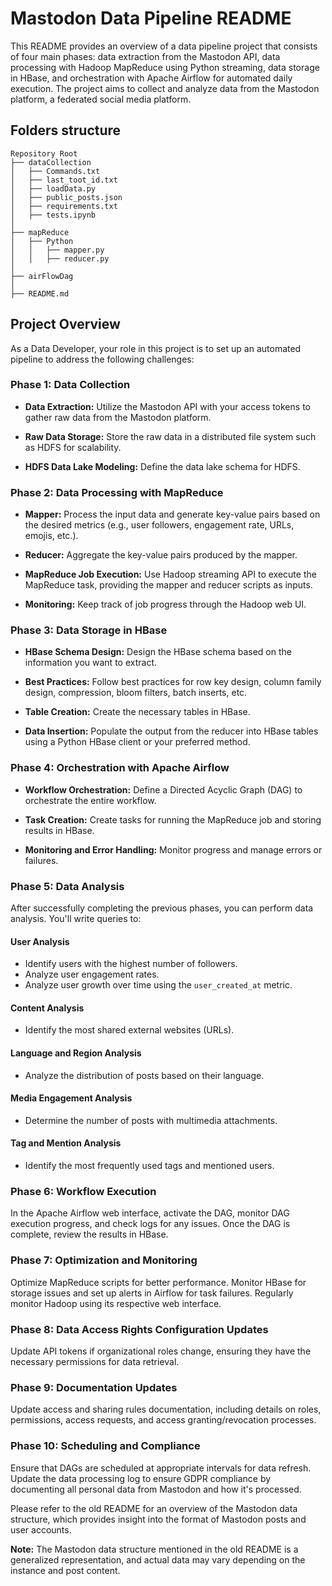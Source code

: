 # Mastodon Data Pipeline README

This README provides an overview of a data pipeline project that consists of four main phases: data extraction from the Mastodon API, data processing with Hadoop MapReduce using Python streaming, data storage in HBase, and orchestration with Apache Airflow for automated daily execution. The project aims to collect and analyze data from the Mastodon platform, a federated social media platform.

## Folders structure
```
Repository Root
├── dataCollection
│   ├── Commands.txt
│   ├── last_toot_id.txt
│   ├── loadData.py
│   ├── public_posts.json
│   ├── requirements.txt
│   ├── tests.ipynb
│
├── mapReduce
│   ├── Python
│   │   ├── mapper.py
│   │   ├── reducer.py
│
├── airFlowDag
│
├── README.md
```

## Project Overview

As a Data Developer, your role in this project is to set up an automated pipeline to address the following challenges:

### Phase 1: Data Collection

- **Data Extraction:** Utilize the Mastodon API with your access tokens to gather raw data from the Mastodon platform.

- **Raw Data Storage:** Store the raw data in a distributed file system such as HDFS for scalability.

- **HDFS Data Lake Modeling:** Define the data lake schema for HDFS.

### Phase 2: Data Processing with MapReduce

- **Mapper:** Process the input data and generate key-value pairs based on the desired metrics (e.g., user followers, engagement rate, URLs, emojis, etc.).

- **Reducer:** Aggregate the key-value pairs produced by the mapper.

- **MapReduce Job Execution:** Use Hadoop streaming API to execute the MapReduce task, providing the mapper and reducer scripts as inputs.

- **Monitoring:** Keep track of job progress through the Hadoop web UI.

### Phase 3: Data Storage in HBase

- **HBase Schema Design:** Design the HBase schema based on the information you want to extract.

- **Best Practices:** Follow best practices for row key design, column family design, compression, bloom filters, batch inserts, etc.

- **Table Creation:** Create the necessary tables in HBase.

- **Data Insertion:** Populate the output from the reducer into HBase tables using a Python HBase client or your preferred method.

### Phase 4: Orchestration with Apache Airflow

- **Workflow Orchestration:** Define a Directed Acyclic Graph (DAG) to orchestrate the entire workflow.

- **Task Creation:** Create tasks for running the MapReduce job and storing results in HBase.

- **Monitoring and Error Handling:** Monitor progress and manage errors or failures.

### Phase 5: Data Analysis

After successfully completing the previous phases, you can perform data analysis. You'll write queries to:

#### User Analysis

- Identify users with the highest number of followers.
- Analyze user engagement rates.
- Analyze user growth over time using the `user_created_at` metric.

#### Content Analysis

- Identify the most shared external websites (URLs).

#### Language and Region Analysis

- Analyze the distribution of posts based on their language.

#### Media Engagement Analysis

- Determine the number of posts with multimedia attachments.

#### Tag and Mention Analysis

- Identify the most frequently used tags and mentioned users.

### Phase 6: Workflow Execution

In the Apache Airflow web interface, activate the DAG, monitor DAG execution progress, and check logs for any issues. Once the DAG is complete, review the results in HBase.

### Phase 7: Optimization and Monitoring

Optimize MapReduce scripts for better performance. Monitor HBase for storage issues and set up alerts in Airflow for task failures. Regularly monitor Hadoop using its respective web interface.

### Phase 8: Data Access Rights Configuration Updates

Update API tokens if organizational roles change, ensuring they have the necessary permissions for data retrieval.

### Phase 9: Documentation Updates

Update access and sharing rules documentation, including details on roles, permissions, access requests, and access granting/revocation processes.

### Phase 10: Scheduling and Compliance

Ensure that DAGs are scheduled at appropriate intervals for data refresh. Update the data processing log to ensure GDPR compliance by documenting all personal data from Mastodon and how it's processed.

Please refer to the old README for an overview of the Mastodon data structure, which provides insight into the format of Mastodon posts and user accounts.

**Note:** The Mastodon data structure mentioned in the old README is a generalized representation, and actual data may vary depending on the instance and post content.